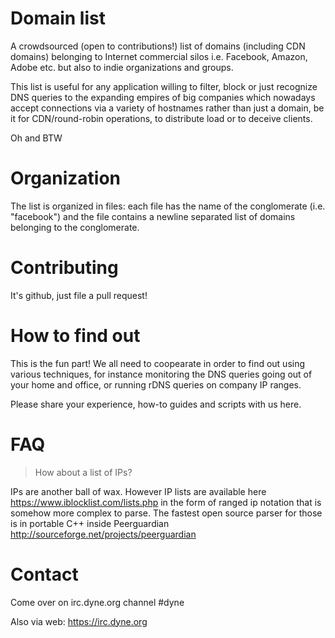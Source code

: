 # Domain list

A crowdsourced (open to contributions!) list of domains (including CDN domains) belonging to Internet commercial silos i.e. Facebook, Amazon, Adobe etc. but also to indie organizations and groups.

This list is useful for any application willing to filter, block or just recognize DNS queries to the expanding empires of big companies which nowadays accept connections via a variety of hostnames rather than just a domain, be it for CDN/round-robin operations, to distribute load or to deceive clients.

Oh and BTW  
# Organization

The list is organized in files: each file has the name of the conglomerate (i.e. "facebook") and the file contains a newline separated list of domains belonging to the conglomerate.

# Contributing

It's github, just file a pull request!

# How to find out

This is the fun part! We all need to coopearate in order to find out using various techniques, for instance monitoring the DNS queries going out of your home and office, or running rDNS queries on company IP ranges.

Please share your experience, how-to guides and scripts with us here.

# FAQ

> How about a list of IPs?

IPs are another ball of wax. However IP lists are available here https://www.iblocklist.com/lists.php in the form of ranged ip notation that is somehow more complex to parse. The fastest open source parser for those is in portable C++ inside Peerguardian http://sourceforge.net/projects/peerguardian

# Contact

Come over on irc.dyne.org channel #dyne

Also via web: https://irc.dyne.org
